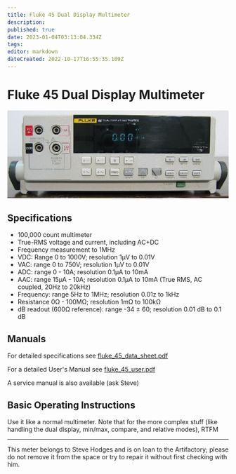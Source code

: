 ```yaml
---
title: Fluke 45 Dual Display Multimeter
description: 
published: true
date: 2023-01-04T03:13:04.334Z
tags: 
editor: markdown
dateCreated: 2022-10-17T16:55:35.109Z
---
```


# Fluke 45 Dual Display Multimeter

![fluke_45.jpg](/tools/electronics/fluke_45.jpg)

## Specifications

-   100,000 count multimeter
-   True-RMS voltage and current, including AC+DC
-   Frequency measurement to 1MHz
-   VDC: Range 0 to 1000V; resolution 1µV to 0.01V
-   VAC: range 0 to 750V; resolution 1µV to 0.01V
-   ADC: range 0 - 10A; resolution 0.1µA to 10mA
-   AAC: range 15µA - 10A; resolution 0.1µA to 10mA (True RMS, AC coupled, 20Hz to 20kHz)
-   Frequency: range 5Hz to 1MHz; resolution 0.01z to 1kHz
-   Resistance 0Ω - 100MΩ; resolution 1mΩ to 100kΩ
-   dB readout (600Ω reference): range -34 ± 60; resolution 0.01 dB to 0.1 dB

## Manuals

For detailed specifications see [fluke_45_data_sheet.pdf](/tools/electronics/fluke_45_data_sheet.pdf)

For a detailed User's Manual see [fluke_45_user.pdf](/tools/electronics/fluke_45_user.pdf)

A service manual is also available (ask Steve)

## Basic Operating Instructions

Use it like a normal multimeter. Note that for the more complex stuff (like handling the dual display, min/max, compare, and relative modes), RTFM

------------------------------------------------------------------------

This meter belongs to Steve Hodges and is on loan to the Artifactory; please do not remove it from the space or try to repair it without first checking with him.
